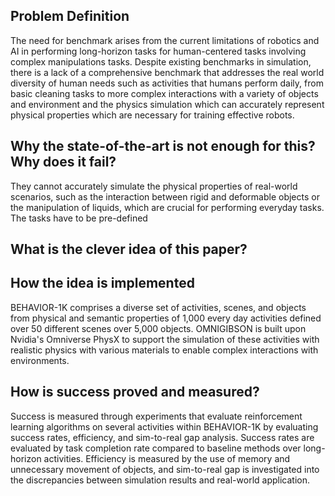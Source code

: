 ## Problem Definition
The need for benchmark arises from the current limitations of robotics and AI in performing long-horizon tasks for human-centered tasks involving complex manipulations tasks. Despite existing benchmarks in simulation, there is a lack of a comprehensive benchmark that addresses the real world diversity of human needs such as activities that humans perform daily, from basic cleaning tasks to more complex interactions with a variety of objects and environment and the physics simulation which can accurately represent physical properties which are necessary for training effective robots.

## Why the state-of-the-art is not enough for this? Why does it fail?
They cannot accurately simulate the physical properties of real-world scenarios, such as the interaction between rigid and deformable objects or the manipulation of liquids, which are crucial for performing everyday tasks. The tasks have to be pre-defined

## What is the clever idea of this paper?

## How the idea is implemented
BEHAVIOR-1K comprises a diverse set of activities, scenes, and objects from physical and semantic properties of 1,000 every day activities defined over 50 different scenes over 5,000 objects.  OMNIGIBSON is built upon Nvidia's Omniverse PhysX to support the simulation of these activities with realistic physics with various materials to enable complex interactions with environments.

##  How is success proved and measured?
Success is measured through experiments that evaluate reinforcement learning algorithms on several activities within BEHAVIOR-1K by evaluating success rates, efficiency, and sim-to-real gap analysis. Success rates are evaluated by task completion rate compared to baseline methods over long-horizon activities. Efficiency is measured by the use of memory and unnecessary movement of objects, and sim-to-real gap is investigated into the discrepancies between simulation results and real-world application. 